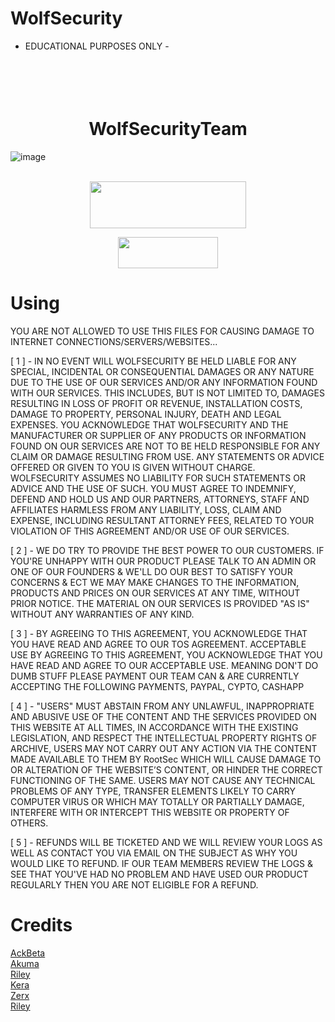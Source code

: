 # WolfSecurity

- EDUCATIONAL PURPOSES ONLY - 

<h1 align="center">
  <br>
  <br>
  WolfSecurityTeam
  <br>
</h1>

![image](https://user-images.githubusercontent.com/112363866/187115080-b68a4538-90ac-446a-8205-b986d0987ef9.png)
<br>
<br>
  
<p align="center">  <a href="https://discord.gg/wolfsec"><img width="250" height="75" src="https://media.discordapp.net/attachments/1013355527725649951/1013656569738711060/download.png"></a></p>

<p align="center">  <a href="https://t.me/+HNy4QaCUDxZhNTBh"><img width="160" height="50" src="https://i.imgur.com/N7AK7XY.png"></a></p>

# Using 

YOU ARE NOT ALLOWED TO USE THIS FILES FOR CAUSING DAMAGE TO INTERNET CONNECTIONS/SERVERS/WEBSITES...

[ 1 ] - IN NO EVENT WILL WOLFSECURITY BE HELD LIABLE FOR ANY SPECIAL, INCIDENTAL OR CONSEQUENTIAL DAMAGES OR ANY NATURE DUE TO THE USE OF OUR SERVICES AND/OR ANY INFORMATION FOUND WITH OUR SERVICES. THIS INCLUDES, BUT IS NOT LIMITED TO, DAMAGES RESULTING IN LOSS OF PROFIT OR REVENUE, INSTALLATION COSTS, DAMAGE TO PROPERTY, PERSONAL INJURY, DEATH AND LEGAL EXPENSES.
YOU ACKNOWLEDGE THAT WOLFSECURITY AND THE MANUFACTURER OR SUPPLIER OF ANY PRODUCTS OR INFORMATION FOUND ON OUR SERVICES ARE NOT TO BE HELD RESPONSIBLE FOR ANY CLAIM OR DAMAGE RESULTING FROM USE.
ANY STATEMENTS OR ADVICE OFFERED OR GIVEN TO YOU IS GIVEN WITHOUT CHARGE. WOLFSECURITY ASSUMES NO LIABILITY FOR SUCH STATEMENTS OR ADVICE AND THE USE OF SUCH.
YOU MUST AGREE TO INDEMNIFY, DEFEND AND HOLD US AND OUR PARTNERS, ATTORNEYS, STAFF AND AFFILIATES HARMLESS FROM ANY LIABILITY, LOSS, CLAIM AND EXPENSE, INCLUDING RESULTANT ATTORNEY FEES, RELATED TO YOUR VIOLATION OF THIS AGREEMENT AND/OR USE OF OUR SERVICES.

[ 2 ] - WE DO TRY TO PROVIDE THE BEST POWER TO OUR CUSTOMERS. IF YOU'RE UNHAPPY WITH OUR PRODUCT PLEASE TALK TO AN ADMIN OR ONE OF OUR FOUNDERS & WE'LL DO OUR BEST TO SATISFY YOUR CONCERNS & ECT WE MAY MAKE CHANGES TO THE INFORMATION, PRODUCTS AND PRICES ON OUR SERVICES AT ANY TIME, WITHOUT PRIOR NOTICE.
THE MATERIAL ON OUR SERVICES IS PROVIDED "AS IS" WITHOUT ANY WARRANTIES OF ANY KIND.

[ 3 ] - BY AGREEING TO THIS AGREEMENT, YOU ACKNOWLEDGE THAT YOU HAVE READ AND AGREE TO OUR TOS AGREEMENT.
ACCEPTABLE USE
BY AGREEING TO THIS AGREEMENT, YOU ACKNOWLEDGE THAT YOU HAVE READ AND AGREE TO OUR ACCEPTABLE USE. MEANING DON'T DO DUMB STUFF PLEASE
PAYMENT
OUR TEAM CAN & ARE CURRENTLY ACCEPTING THE FOLLOWING PAYMENTS, PAYPAL, CYPTO, CASHAPP

[ 4 ] - "USERS" MUST ABSTAIN FROM ANY UNLAWFUL, INAPPROPRIATE AND ABUSIVE USE OF THE CONTENT AND THE SERVICES PROVIDED ON THIS WEBSITE AT ALL TIMES, IN ACCORDANCE WITH THE EXISTING LEGISLATION, AND RESPECT THE INTELLECTUAL PROPERTY RIGHTS OF ARCHIVE, USERS MAY NOT CARRY OUT ANY ACTION VIA THE CONTENT MADE AVAILABLE TO THEM BY RootSec WHICH WILL CAUSE DAMAGE TO OR ALTERATION OF THE WEBSITE’S CONTENT, OR HINDER THE CORRECT FUNCTIONING OF THE SAME. USERS MAY NOT CAUSE ANY TECHNICAL PROBLEMS OF ANY TYPE, TRANSFER ELEMENTS LIKELY TO CARRY COMPUTER VIRUS OR WHICH MAY TOTALLY OR PARTIALLY DAMAGE, INTERFERE WITH OR INTERCEPT THIS WEBSITE OR PROPERTY OF OTHERS.

[ 5 ] - REFUNDS WILL BE TICKETED AND WE WILL REVIEW YOUR LOGS AS WELL AS CONTACT YOU VIA EMAIL ON THE SUBJECT AS WHY YOU WOULD LIKE TO REFUND.
IF OUR TEAM MEMBERS REVIEW THE LOGS & SEE THAT YOU'VE HAD NO PROBLEM AND HAVE USED OUR PRODUCT REGULARLY THEN YOU ARE NOT ELIGIBLE FOR A REFUND.

# Credits

<a href="https://www.instagram.com/ackbeta/">AckBeta</a>
<br />
<a href="https://www.instagram.com/akumaa.iot/">Akuma</a>
<br />
<a href="https://www.instagram.com/fuck_qbot/">Riley</a>
<br />
<a href="https://www.instagram.com/kerasabi/">Kera</a>
<br /> 
<a href="https://www.instagram.com/xerxessecurity/">Zerx</a>
<br />
<a href="https://www.instagram.com/fuck_qbot/">Riley</a>
